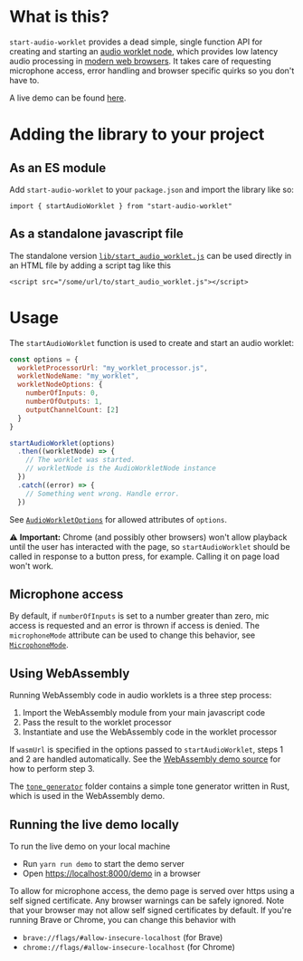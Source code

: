 # What is this?

`start-audio-worklet` provides a dead simple, single function API for creating and starting an [audio worklet node](https://developer.mozilla.org/en-US/docs/Web/API/AudioWorkletNode), which provides low latency audio processing in [modern web browsers](https://caniuse.com/?search=AudioWorklet). It takes care of requesting microphone access, error handling and browser specific quirks so you don't have to.

A live demo can be found [here](https://stuffmatic.github.io/start-audio-worklet/).

# Adding the library to your project

## As an ES module

Add `start-audio-worklet` to your `package.json` and import the library like so:

```import { startAudioWorklet } from "start-audio-worklet"```

## As a standalone javascript file

The standalone version [`lib/start_audio_worklet.js`](lib/start_audio_worklet.js) can be used directly in an HTML file by adding a script tag like this

```<script src="/some/url/to/start_audio_worklet.js"></script>```

# Usage

The `startAudioWorklet` function is used to create and start an audio worklet:

```javascript
const options = {
  workletProcessorUrl: "my_worklet_processor.js",
  workletNodeName: "my_worklet",
  workletNodeOptions: {
    numberOfInputs: 0,
    numberOfOutputs: 1,
    outputChannelCount: [2]
  }
}

startAudioWorklet(options)
  .then((workletNode) => {
    // The worklet was started.
    // workletNode is the AudioWorkletNode instance
  })
  .catch((error) => {
    // Something went wrong. Handle error.
  })
```

See [`AudioWorkletOptions`](src/index.ts#L56) for allowed attributes of `options`.

⚠️ __Important:__ Chrome (and possibly other browsers) won't allow playback until the user has interacted with the page, so `startAudioWorklet` should be called in response to a button press, for example. Calling it on page load won't work.

## Microphone access

By default, if `numberOfInputs` is set to a number greater than zero, mic access is requested and an error is thrown if access is denied. The `microphoneMode` attribute can be used to change this behavior, see [`MicrophoneMode`](src/index.ts#L32).

## Using WebAssembly

Running WebAssembly code in audio worklets is a three step process:

1. Import the WebAssembly module from your main javascript code
2. Pass the result to the worklet processor
3. Instantiate and use the WebAssembly code in the worklet processor

If `wasmUrl` is specified in the options passed to `startAudioWorklet`,  steps 1 and 2 are handled automatically. See the [WebAssembly demo source](demo/demo_wasm_processor.js#L5) for how to perform step 3. 

The [`tone_generator`](tone_generator) folder contains a simple tone generator written in Rust, which is used in the WebAssembly demo.

## Running the live demo locally

To run the live demo on your local machine

* Run `yarn run demo` to start the demo server
* Open [https://localhost:8000/demo](https://localhost:8000/demo) in a browser

To allow for microphone access, the demo page is served over https using a self signed certificate. Any browser warnings can be safely ignored. Note that your browser may not allow self signed certificates by default. If you're running Brave or Chrome, you can change this behavior with

* `brave://flags/#allow-insecure-localhost` (for Brave)
* `chrome://flags/#allow-insecure-localhost` (for Chrome)
